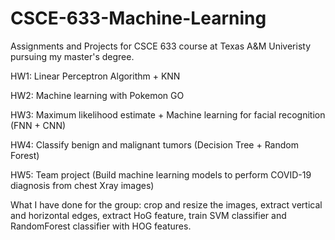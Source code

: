 # CSCE-633-Machine-Learning
Assignments and Projects for CSCE 633 course at Texas A&M Univeristy pursuing my master's degree.

HW1: Linear Perceptron Algorithm + KNN

HW2: Machine learning with Pokemon GO

HW3: Maximum likelihood estimate + Machine learning for facial recognition (FNN + CNN)

HW4: Classify benign and malignant tumors (Decision Tree + Random Forest)

HW5: Team project (Build machine learning models to perform COVID-19 diagnosis from chest Xray images)

What I have done for the group: crop and resize the images, extract vertical and horizontal edges, extract HoG feature, train SVM classifier and RandomForest classifier with HOG features.
